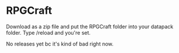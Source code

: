 # RPGCraft
Download as a zip file and put the RPGCraft folder into your datapack folder. Type /reload and you're set.

No releases yet bc it's kind of bad right now.
